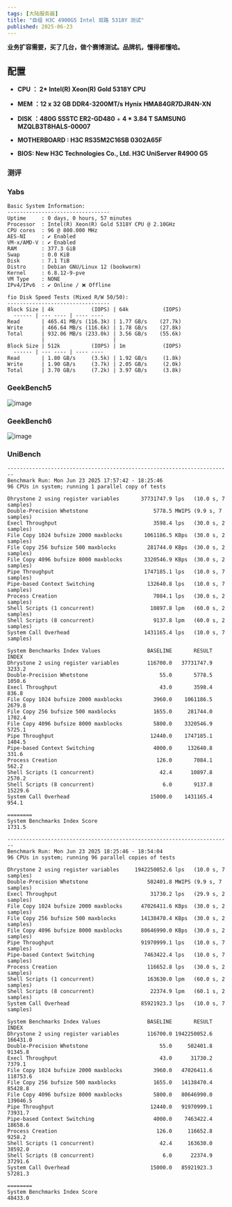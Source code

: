```yaml
---
tags: [大陆服务器]
title: "自组 H3C 4900G5 Intel 双路 5318Y 测试"
published: 2025-06-23
---
```


**业务扩容需要，买了几台，做个赛博测试。品牌机，懂得都懂哈。**

## 配置

- **CPU ： 2\* Intel(R) Xeon(R) Gold 5318Y CPU**

- **MEM ：12 x 32 GB DDR4-3200MT/s** **Hynix** **HMA84GR7DJR4N-XN**

- **DISK ：480G SSSTC ER2-GD480** + **4 \* 3.84 T SAMSUNG MZQLB3T8HALS-00007**

- **MOTHERBOARD : H3C RS35M2C16SB 0302A65F**

- **BIOS: New H3C Technologies Co., Ltd. H3C UniServer R4900 G5**

### 测评

### Yabs

```shell
Basic System Information:
---------------------------------
Uptime     : 0 days, 0 hours, 57 minutes
Processor  : Intel(R) Xeon(R) Gold 5318Y CPU @ 2.10GHz
CPU cores  : 96 @ 800.000 MHz
AES-NI     : ✔ Enabled
VM-x/AMD-V : ✔ Enabled
RAM        : 377.3 GiB
Swap       : 0.0 KiB
Disk       : 7.1 TiB
Distro     : Debian GNU/Linux 12 (bookworm)
Kernel     : 6.8.12-9-pve
VM Type    : NONE
IPv4/IPv6  : ✔ Online / ❌ Offline

fio Disk Speed Tests (Mixed R/W 50/50):
---------------------------------
Block Size | 4k            (IOPS) | 64k           (IOPS)
  ------ | --- ---- | ---- ---- 
Read       | 465.41 MB/s (116.3k) | 1.77 GB/s    (27.7k)
Write      | 466.64 MB/s (116.6k) | 1.78 GB/s    (27.8k)
Total      | 932.06 MB/s (233.0k) | 3.56 GB/s    (55.6k)
           |                      |                     
Block Size | 512k          (IOPS) | 1m            (IOPS)
  ------ | --- ---- | ---- ---- 
Read       | 1.80 GB/s     (3.5k) | 1.92 GB/s     (1.8k)
Write      | 1.90 GB/s     (3.7k) | 2.05 GB/s     (2.0k)
Total      | 3.70 GB/s     (7.2k) | 3.97 GB/s     (3.8k)
```

### GeekBench5

<picture>
    <source srcset="https://s3.catcat.blog/images/2025/06/image-20.avif" type="image/avif">
    <source srcset="https://s3.catcat.blog/images/2025/06/image-20.webp" type="image/webp">
    <img src="https://s3.catcat.blog/images/2025/06/image-20.jpg" alt="image" loading="lazy">
</picture>

### GeekBench6

<picture>
    <source srcset="https://s3.catcat.blog/images/2025/06/image-21.avif" type="image/avif">
    <source srcset="https://s3.catcat.blog/images/2025/06/image-21.webp" type="image/webp">
    <img src="https://s3.catcat.blog/images/2025/06/image-21.jpg" alt="image" loading="lazy">
</picture>

### UniBench

```shell
------------------------------------------------------------------------
Benchmark Run: Mon Jun 23 2025 17:57:42 - 18:25:46
96 CPUs in system; running 1 parallel copy of tests

Dhrystone 2 using register variables       37731747.9 lps   (10.0 s, 7 samples)
Double-Precision Whetstone                     5778.5 MWIPS (9.9 s, 7 samples)
Execl Throughput                               3598.4 lps   (30.0 s, 2 samples)
File Copy 1024 bufsize 2000 maxblocks       1061186.5 KBps  (30.0 s, 2 samples)
File Copy 256 bufsize 500 maxblocks          281744.0 KBps  (30.0 s, 2 samples)
File Copy 4096 bufsize 8000 maxblocks       3320546.9 KBps  (30.0 s, 2 samples)
Pipe Throughput                             1747185.1 lps   (10.0 s, 7 samples)
Pipe-based Context Switching                 132640.8 lps   (10.0 s, 7 samples)
Process Creation                               7084.1 lps   (30.0 s, 2 samples)
Shell Scripts (1 concurrent)                  10897.8 lpm   (60.0 s, 2 samples)
Shell Scripts (8 concurrent)                   9137.8 lpm   (60.0 s, 2 samples)
System Call Overhead                        1431165.4 lps   (10.0 s, 7 samples)

System Benchmarks Index Values               BASELINE       RESULT    INDEX
Dhrystone 2 using register variables         116700.0   37731747.9   3233.2
Double-Precision Whetstone                       55.0       5778.5   1050.6
Execl Throughput                                 43.0       3598.4    836.8
File Copy 1024 bufsize 2000 maxblocks          3960.0    1061186.5   2679.8
File Copy 256 bufsize 500 maxblocks            1655.0     281744.0   1702.4
File Copy 4096 bufsize 8000 maxblocks          5800.0    3320546.9   5725.1
Pipe Throughput                               12440.0    1747185.1   1404.5
Pipe-based Context Switching                   4000.0     132640.8    331.6
Process Creation                                126.0       7084.1    562.2
Shell Scripts (1 concurrent)                     42.4      10897.8   2570.2
Shell Scripts (8 concurrent)                      6.0       9137.8  15229.6
System Call Overhead                          15000.0    1431165.4    954.1
                                                                   ========
System Benchmarks Index Score                                        1731.5

------------------------------------------------------------------------
Benchmark Run: Mon Jun 23 2025 18:25:46 - 18:54:04
96 CPUs in system; running 96 parallel copies of tests

Dhrystone 2 using register variables     1942250052.6 lps   (10.0 s, 7 samples)
Double-Precision Whetstone                   502401.8 MWIPS (9.9 s, 7 samples)
Execl Throughput                              31730.2 lps   (29.9 s, 2 samples)
File Copy 1024 bufsize 2000 maxblocks      47026411.6 KBps  (30.0 s, 2 samples)
File Copy 256 bufsize 500 maxblocks        14138470.4 KBps  (30.0 s, 2 samples)
File Copy 4096 bufsize 8000 maxblocks      80646990.0 KBps  (30.0 s, 2 samples)
Pipe Throughput                            91970999.1 lps   (10.0 s, 7 samples)
Pipe-based Context Switching                7463422.4 lps   (10.0 s, 7 samples)
Process Creation                             116652.8 lps   (30.0 s, 2 samples)
Shell Scripts (1 concurrent)                 163630.0 lpm   (60.0 s, 2 samples)
Shell Scripts (8 concurrent)                  22374.9 lpm   (60.1 s, 2 samples)
System Call Overhead                       85921923.3 lps   (10.0 s, 7 samples)

System Benchmarks Index Values               BASELINE       RESULT    INDEX
Dhrystone 2 using register variables         116700.0 1942250052.6 166431.0
Double-Precision Whetstone                       55.0     502401.8  91345.8
Execl Throughput                                 43.0      31730.2   7379.1
File Copy 1024 bufsize 2000 maxblocks          3960.0   47026411.6 118753.6
File Copy 256 bufsize 500 maxblocks            1655.0   14138470.4  85428.8
File Copy 4096 bufsize 8000 maxblocks          5800.0   80646990.0 139046.5
Pipe Throughput                               12440.0   91970999.1  73931.7
Pipe-based Context Switching                   4000.0    7463422.4  18658.6
Process Creation                                126.0     116652.8   9258.2
Shell Scripts (1 concurrent)                     42.4     163630.0  38592.0
Shell Scripts (8 concurrent)                      6.0      22374.9  37291.6
System Call Overhead                          15000.0   85921923.3  57281.3
                                                                   ========
System Benchmarks Index Score                                       48433.0
```
